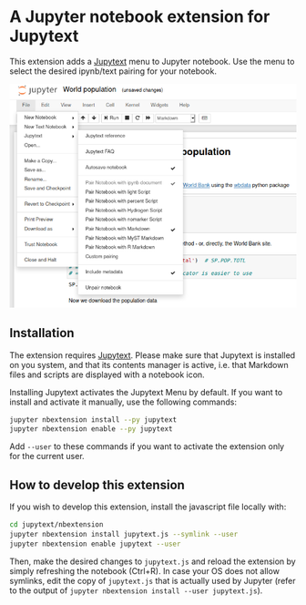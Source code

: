 # A Jupyter notebook extension for Jupytext

This extension adds a [Jupytext](https://github.com/mwouts/jupytext/blob/master/README.md) menu to Jupyter notebook. Use the menu to select the desired ipynb/text pairing for your notebook.

![Jupytext menu screenshot](jupytext_menu.png)

## Installation

The extension requires [Jupytext](https://github.com/mwouts/jupytext/blob/master/README.md). Please make sure that Jupytext is installed on you system, and that its contents manager is active, i.e. that Markdown files and scripts are displayed with a notebook icon.

Installing Jupytext activates the Jupytext Menu by default. If you want to install and activate it manually, use the following commands:

```bash
jupyter nbextension install --py jupytext
jupyter nbextension enable --py jupytext
```

Add `--user` to these commands if you want to activate the extension only for the current user.

## How to develop this extension

If you wish to develop this extension, install the javascript file locally with:

```bash
cd jupytext/nbextension
jupyter nbextension install jupytext.js --symlink --user
jupyter nbextension enable jupytext --user
```

Then, make the desired changes to `jupytext.js` and reload the extension by simply refreshing the notebook (Ctrl+R). In case your OS does not allow symlinks, edit the copy of `jupytext.js` that is actually used by Jupyter (refer to the output of `jupyter nbextension install --user jupytext.js`).
